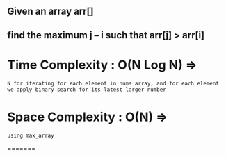 ## Given an array arr[]
## find the maximum j – i such that arr[j] > arr[i]

# Time Complexity : O(N Log N) =>
    N for iterating for each element in nums array, and for each element we apply binary search for its latest larger number
# Space Complexity : O(N) =>
    using max_array
    
=======
